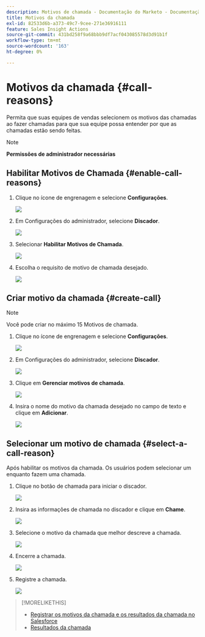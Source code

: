 ```yaml
---
description: Motivos de chamada - Documentação do Marketo - Documentação do produto
title: Motivos da chamada
exl-id: 82533d6b-a373-49c7-9cee-271e36916111
feature: Sales Insight Actions
source-git-commit: 431bd258f9a68bbb9df7acf043085578d3d91b1f
workflow-type: tm+mt
source-wordcount: '163'
ht-degree: 0%

---
```


# Motivos da chamada {#call-reasons}

Permita que suas equipes de vendas selecionem os motivos das chamadas ao fazer chamadas para que sua equipe possa entender por que as chamadas estão sendo feitas.

>[!NOTE]
>
>**Permissões de administrador necessárias**

## Habilitar Motivos de Chamada {#enable-call-reasons}

1. Clique no ícone de engrenagem e selecione **Configurações**.

   ![](assets/call-reasons-1.png)

1. Em Configurações do administrador, selecione **Discador**.

   ![](assets/call-reasons-2.png)

1. Selecionar **Habilitar Motivos de Chamada**.

   ![](assets/call-reasons-3.png)

1. Escolha o requisito de motivo de chamada desejado.

   ![](assets/call-reasons-4.png)

## Criar motivo da chamada {#create-call}

>[!NOTE]
>
>Você pode criar no máximo 15 Motivos de chamada.

1. Clique no ícone de engrenagem e selecione **Configurações**.

   ![](assets/call-reasons-5.png)

1. Em Configurações do administrador, selecione **Discador**.

   ![](assets/call-reasons-6.png)

1. Clique em **Gerenciar motivos de chamada**.

   ![](assets/call-reasons-7.png)

1. Insira o nome do motivo da chamada desejado no campo de texto e clique em **Adicionar**.

   ![](assets/call-reasons-8.png)

## Selecionar um motivo de chamada {#select-a-call-reason}

Após habilitar os motivos da chamada. Os usuários podem selecionar um enquanto fazem uma chamada.

1. Clique no botão de chamada para iniciar o discador.

   ![](assets/call-reasons-9.png)

1. Insira as informações de chamada no discador e clique em **Chame**.

   ![](assets/call-reasons-10.png)

1. Selecione o motivo da chamada que melhor descreve a chamada.

   ![](assets/call-reasons-11.png)

1. Encerre a chamada.

   ![](assets/call-reasons-12.png)

1. Registre a chamada.

   ![](assets/call-reasons-13.png)

>[!MORELIKETHIS]
>
>* [Registrar os motivos da chamada e os resultados da chamada no Salesforce](/help/marketo/product-docs/marketo-sales-insight/actions/phone/log-call-reasons-and-call-outcomes-to-salesforce.md)
>* [Resultados da chamada](/help/marketo/product-docs/marketo-sales-insight/actions/phone/call-outcomes.md)
